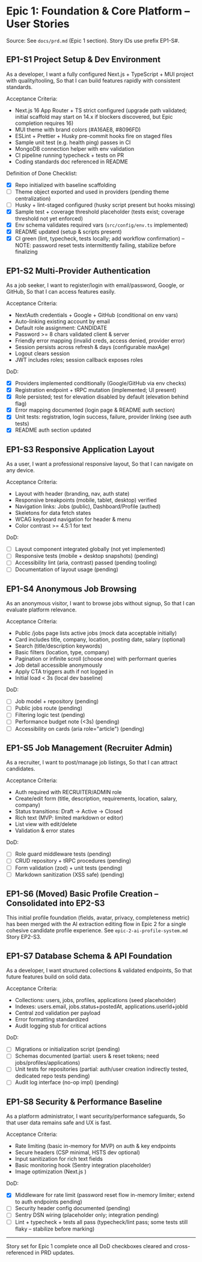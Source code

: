 # Epic 1: Foundation & Core Platform – User Stories

Source: See `docs/prd.md` (Epic 1 section). Story IDs use prefix EP1-S#.

## EP1-S1 Project Setup & Dev Environment

As a developer,
I want a fully configured Next.js + TypeScript + MUI project with quality/tooling,
So that I can build features rapidly with consistent standards.

Acceptance Criteria:

- Next.js 16 App Router + TS strict configured (upgrade path validated; initial scaffold may start on 14.x if blockers discovered, but Epic completion requires 16)
- MUI theme with brand colors (#A16AE8, #8096FD)
- ESLint + Prettier + Husky pre-commit hooks fire on staged files
- Sample unit test (e.g. health ping) passes in CI
- MongoDB connection helper with env validation
- CI pipeline running typecheck + tests on PR
- Coding standards doc referenced in README

Definition of Done Checklist:

- [x] Repo initialized with baseline scaffolding
- [ ] Theme object exported and used in providers (pending theme centralization)
- [ ] Husky + lint-staged configured (husky script present but hooks missing)
- [x] Sample test + coverage threshold placeholder (tests exist; coverage threshold not yet enforced)
- [x] Env schema validates required vars (`src/config/env.ts` implemented)
- [x] README updated (setup & scripts present)
- [x] CI green (lint, typecheck, tests locally; add workflow confirmation) – NOTE: password reset tests intermittently failing, stabilize before finalizing

## EP1-S2 Multi-Provider Authentication

As a job seeker,
I want to register/login with email/password, Google, or GitHub,
So that I can access features easily.

Acceptance Criteria:

- NextAuth credentials + Google + GitHub (conditional on env vars)
- Auto-linking existing account by email
- Default role assignment: CANDIDATE
- Password >= 8 chars validated client & server
- Friendly error mapping (invalid creds, access denied, provider error)
- Session persists across refresh & days (configurable maxAge)
- Logout clears session
- JWT includes roles; session callback exposes roles

DoD:

- [x] Providers implemented conditionally (Google/GitHub via env checks)
- [x] Registration endpoint + tRPC mutation (implemented; UI present)
- [x] Role persisted; test for elevation disabled by default (elevation behind flag)
- [x] Error mapping documented (login page & README auth section)
- [x] Unit tests: registration, login success, failure, provider linking (see auth tests)
- [x] README auth section updated

## EP1-S3 Responsive Application Layout

As a user,
I want a professional responsive layout,
So that I can navigate on any device.

Acceptance Criteria:

- Layout with header (branding, nav, auth state)
- Responsive breakpoints (mobile, tablet, desktop) verified
- Navigation links: Jobs (public), Dashboard/Profile (authed)
- Skeletons for data fetch states
- WCAG keyboard navigation for header & menu
- Color contrast >= 4.5:1 for text

DoD:

- [ ] Layout component integrated globally (not yet implemented)
- [ ] Responsive tests (mobile + desktop snapshots) (pending)
- [ ] Accessibility lint (aria, contrast) passed (pending tooling)
- [ ] Documentation of layout usage (pending)

## EP1-S4 Anonymous Job Browsing

As an anonymous visitor,
I want to browse jobs without signup,
So that I can evaluate platform relevance.

Acceptance Criteria:

- Public /jobs page lists active jobs (mock data acceptable initially)
- Card includes title, company, location, posting date, salary (optional)
- Search (title/description keywords)
- Basic filters (location, type, company)
- Pagination or infinite scroll (choose one) with performant queries
- Job detail accessible anonymously
- Apply CTA triggers auth if not logged in
- Initial load < 3s (local dev baseline)

DoD:

- [ ] Job model + repository (pending)
- [ ] Public jobs route (pending)
- [ ] Filtering logic test (pending)
- [ ] Performance budget note (<3s) (pending)
- [ ] Accessibility on cards (aria role="article") (pending)

## EP1-S5 Job Management (Recruiter Admin)

As a recruiter,
I want to post/manage job listings,
So that I can attract candidates.

Acceptance Criteria:

- Auth required with RECRUITER/ADMIN role
- Create/edit form (title, description, requirements, location, salary, company)
- Status transitions: Draft -> Active -> Closed
- Rich text (MVP: limited markdown or editor)
- List view with edit/delete
- Validation & error states

DoD:

- [ ] Role guard middleware tests (pending)
- [ ] CRUD repository + tRPC procedures (pending)
- [ ] Form validation (zod) + unit tests (pending)
- [ ] Markdown sanitization (XSS safe) (pending)

## EP1-S6 (Moved) Basic Profile Creation – Consolidated into EP2-S3

This initial profile foundation (fields, avatar, privacy, completeness metric) has been merged with the AI extraction editing flow in Epic 2 for a single cohesive candidate profile experience. See `epic-2-ai-profile-system.md` Story EP2-S3.

## EP1-S7 Database Schema & API Foundation

As a developer,
I want structured collections & validated endpoints,
So that future features build on solid data.

Acceptance Criteria:

- Collections: users, jobs, profiles, applications (seed placeholder)
- Indexes: users.email, jobs.status+postedAt, applications.userId+jobId
- Central zod validation per payload
- Error formatting standardized
- Audit logging stub for critical actions

DoD:

- [ ] Migrations or initialization script (pending)
- [ ] Schemas documented (partial: users & reset tokens; need jobs/profiles/applications)
- [ ] Unit tests for repositories (partial: auth/user creation indirectly tested, dedicated repo tests pending)
- [ ] Audit log interface (no-op impl) (pending)

## EP1-S8 Security & Performance Baseline

As a platform administrator,
I want security/performance safeguards,
So that user data remains safe and UX is fast.

Acceptance Criteria:

- Rate limiting (basic in-memory for MVP) on auth & key endpoints
- Secure headers (CSP minimal, HSTS dev optional)
- Input sanitization for rich text fields
- Basic monitoring hook (Sentry integration placeholder)
- Image optimization (Next.js <Image />)

DoD:

- [x] Middleware for rate limit (password reset flow in-memory limiter; extend to auth endpoints pending)
- [ ] Security header config documented (pending)
- [ ] Sentry DSN wiring (placeholder only; integration pending)
- [ ] Lint + typecheck + tests all pass (typecheck/lint pass; some tests still flaky – stabilize before marking)

---

Story set for Epic 1 complete once all DoD checkboxes cleared and cross-referenced in PRD updates.
